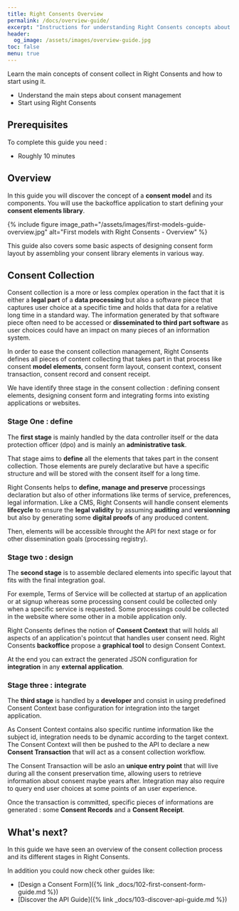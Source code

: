 ```yaml
---
title: Right Consents Overview
permalink: /docs/overview-guide/
excerpt: "Instructions for understanding Right Consents concepts about collecting and managing consent."
header:
  og_image: /assets/images/overview-guide.jpg
toc: false
menu: true
---
```


Learn the main concepts of consent collect in Right Consents and how to start using it.

- Understand the main steps about consent management
- Start using Right Consents

## Prerequisites

To complete this guide you need :

- Roughly 10 minutes

## Overview

In this guide you will discover the concept of a **consent model** and its components. You will use the backoffice application to start defining your **consent elements library**.

{% include figure image_path="/assets/images/first-models-guide-overview.jpg" alt="First models with Right Consents - Overview" %}

This guide also covers some basic aspects of designing consent form layout by assembling your consent library elements in various way.

## Consent Collection

Consent collection is a more or less complex operation in the fact that it is either a **legal part** of a **data processing** but also a software piece that captures user choice at a specific time and holds that data for a relative long time in a standard way. The information generated by that software piece often need to be accessed or **disseminated to third part software** as user choices could have an impact on many pieces of an information system.

In order to ease the consent collection management, Right Consents defines all pieces of content collecting that takes part in that process like consent **model elements**, consent form layout, consent context, consent transaction, consent record and consent receipt.

We have identify three stage in the consent collection : defining consent elements, designing consent form and integrating forms into existing applications or websites.

### Stage One : define

The **first stage** is mainly handled by the data controller itself or the data protection officer (dpo) and is mainly an **administrative task**.

That stage aims to **define** all the elements that takes part in the consent collection. Those elements are purely declarative but have a specific structure and will be stored with the consent itself for a long time.

Right Consents helps to **define, manage and preserve** processings declaration but also of other informations like terms of service, preferences, legal information. Like a CMS, Right Consents will handle consent elements **lifecycle** to ensure the **legal validity** by assuming **auditing** and **versionning** but also by generating some **digital proofs** of any produced content.

Then, elements will be accessible throught the API for next stage or for other dissemination goals (processing registry).

### Stage two : design

The **second stage** is to assemble declared elements into specific layout that fits with the final integration goal.

For exemple, Terms of Service will be collected at startup of an application or at signup whereas some processing consent could be collected only when a specific service is requested. Some processings could be collected in the website where some other in a mobile application only.

Right Consents defines the notion of **Consent Context** that will holds all aspects of an application's pointcut that handles user consent need. Right Consents **backoffice** propose a **graphical tool** to design Consent Context.

At the end you can extract the generated JSON configuration for **integration** in any **external application**.

### Stage three : integrate

The **third stage** is handled by a **developer** and consist in using predefined Consent Context base configuration for integration into the target application.

As Consent Context contains also specific runtime information like the subject id, integration needs to be dynamic according to the target context. The Consent Context will then be pushed to the API to declare a new **Consent Transaction** that will act as a consent collection workflow.

The Consent Transaction will be aslo an **unique entry point** that will live during all the consent preservation time, allowing users to retrieve information about consent maybe years after. Integration may also require to query end user choices at some points of an user experience.

Once the transaction is committed, specific pieces of informations are generated : some **Consent Records** and a **Consent Receipt**.

## What's next?

In this guide we have seen an overview of the consent collection process and its different stages in Right Consents.

In addition you could now check other guides like:

- [Design a Consent Form]({% link _docs/102-first-consent-form-guide.md %})
- [Discover the API Guide]({% link _docs/103-discover-api-guide.md %})
